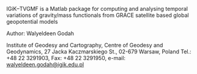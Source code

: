 IGiK–TVGMF is a Matlab package for computing and analysing temporal variations of gravity/mass functionals from GRACE satellite based global geopotential models

Author: Walyeldeen Godah

Institute of Geodesy and Cartography, Centre of Geodesy and Geodynamics, 27 Jacka Kaczmarskiego St., 02-679 Warsaw, Poland Tel.: +48 22 3291903, Fax: +48 22 3291950, e-mail: walyeldeen.godah@igik.edu.pl
